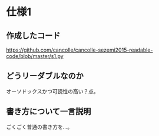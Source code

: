 # 仕様1

## 作成したコード

https://github.com/cancolle/cancolle-sezemi2015-readable-code/blob/master/s1.py

## どうリーダブルなのか

オーソドックスかつ可読性の高い？点。

## 書き方について一言説明

ごくごく普通の書き方を…。